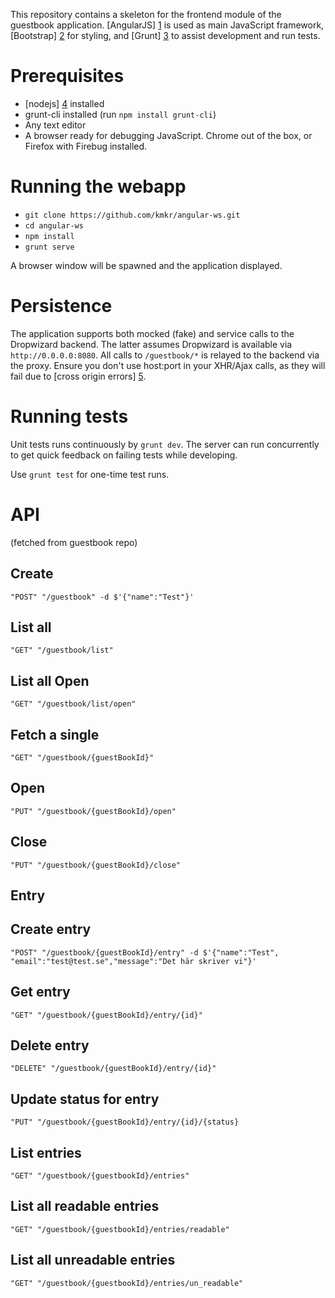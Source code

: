 This repository contains a skeleton for the frontend module of the guestbook application. [AngularJS] [1] is used as main JavaScript framework, [Bootstrap] [2] for styling, and [Grunt] [3] to assist development and run tests.

[1]: https://www.angularjs.org
[2]: http://getbootstrap.com/
[3]: http://gruntjs.com/

# Prerequisites

* [nodejs] [4] installed
* grunt-cli installed (run `npm install grunt-cli`)
* Any text editor
* A browser ready for debugging JavaScript. Chrome out of the box, or Firefox with Firebug installed.

[4]: https://nodejs.org/

# Running the webapp

* `git clone https://github.com/kmkr/angular-ws.git`
* `cd angular-ws`
* `npm install`
* `grunt serve`

A browser window will be spawned and the application displayed.

# Persistence

The application supports both mocked (fake) and service calls to the Dropwizard backend. The latter assumes Dropwizard is available via `http://0.0.0.0:8080`. All calls to `/guestbook/*` is relayed to the backend via the proxy. Ensure you don't use host:port in your XHR/Ajax calls, as they will fail due to [cross origin errors] [5].

[5]: https://en.wikipedia.org/wiki/Same-origin_policy

# Running tests

Unit tests runs continuously by `grunt dev`. The server can run concurrently to get quick feedback on failing tests while developing.

Use `grunt test` for one-time test runs.

# API

(fetched from guestbook repo)

## Create
`"POST" "/guestbook" -d $'{"name":"Test"}'`

## List all
`"GET" "/guestbook/list"`

## List all Open
`"GET" "/guestbook/list/open"`

## Fetch a single
`"GET" "/guestbook/{guestBookId}"`

## Open
`"PUT" "/guestbook/{guestBookId}/open"`

## Close
`"PUT" "/guestbook/{guestBookId}/close"`

## Entry

## Create entry
`"POST" "/guestbook/{guestBookId}/entry" -d $'{"name":"Test", "email":"test@test.se","message":"Det här skriver vi"}'`

## Get entry
`"GET" "/guestbook/{guestBookId}/entry/{id}"`

## Delete entry
`"DELETE" "/guestbook/{guestBookId}/entry/{id}"`

## Update status for entry
`"PUT" "/guestbook/{guestBookId}/entry/{id}/{status}`

## List entries
`"GET" "/guestbook/{guestbookId}/entries"`

## List all readable entries
`"GET" "/guestbook/{guestbookId}/entries/readable"`

## List all unreadable entries
`"GET" "/guestbook/{guestbookId}/entries/un_readable"`
